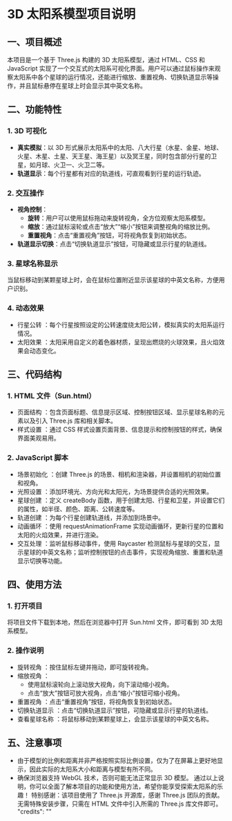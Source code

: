 # 3D 太阳系模型项目说明

## 一、项目概述
本项目是一个基于 Three.js 构建的 3D 太阳系模型，通过 HTML、CSS 和 JavaScript 实现了一个交互式的太阳系可视化界面。用户可以通过鼠标操作来观察太阳系中各个星球的运行情况，还能进行缩放、重置视角、切换轨道显示等操作，并且鼠标悬停在星球上时会显示其中英文名称。

## 二、功能特性

### 1. 3D 可视化
- **真实模拟**：以 3D 形式展示太阳系中的太阳、八大行星（水星、金星、地球、火星、木星、土星、天王星、海王星）以及冥王星，同时包含部分行星的卫星，如月球、火卫一、火卫二等。
- **轨道显示**：每个行星都有对应的轨道线，可直观看到行星的运行轨迹。

### 2. 交互操作
- **视角控制**：
    - **旋转**：用户可以使用鼠标拖动来旋转视角，全方位观察太阳系模型。
    - **缩放**：通过鼠标滚轮或点击“放大”“缩小”按钮来调整视角的缩放比例。
    - **重置视角**：点击“重置视角”按钮，可将视角恢复到初始状态。
- **轨道显示切换**：点击“切换轨道显示”按钮，可隐藏或显示行星的轨道线。

### 3. 星球名称显示
当鼠标移动到某颗星球上时，会在鼠标位置附近显示该星球的中英文名称，方便用户识别。
### 4. 动态效果
- 行星公转 ：每个行星按照设定的公转速度绕太阳公转，模拟真实的太阳系运行情况。
- 太阳效果 ：太阳采用自定义的着色器材质，呈现出燃烧的火球效果，且火焰效果会动态变化。
## 三、代码结构
### 1. HTML 文件（Sun.html）
- 页面结构 ：包含页面标题、信息提示区域、控制按钮区域、显示星球名称的元素以及引入 Three.js 库和相关脚本。
- 样式设置 ：通过 CSS 样式设置页面背景、信息提示和控制按钮的样式，确保界面美观易用。
### 2. JavaScript 脚本
- 场景初始化 ：创建 Three.js 的场景、相机和渲染器，并设置相机的初始位置和视角。
- 光照设置 ：添加环境光、方向光和太阳光，为场景提供合适的光照效果。
- 星球创建 ：定义 createBody 函数，用于创建太阳、行星和卫星，并设置它们的属性，如半径、颜色、距离、公转速度等。
- 轨道创建 ：为每个行星创建轨道线，并添加到场景中。
- 动画循环 ：使用 requestAnimationFrame 实现动画循环，更新行星的位置和太阳的火焰效果，并进行渲染。
- 交互处理 ：监听鼠标移动事件，使用 Raycaster 检测鼠标与星球的交互，显示星球的中英文名称；监听控制按钮的点击事件，实现视角缩放、重置和轨道显示切换等功能。
## 四、使用方法
### 1. 打开项目
将项目文件下载到本地，然后在浏览器中打开 Sun.html 文件，即可看到 3D 太阳系模型。

### 2. 操作说明
- 旋转视角 ：按住鼠标左键并拖动，即可旋转视角。
- 缩放视角 ：
  - 使用鼠标滚轮向上滚动放大视角，向下滚动缩小视角。
  - 点击“放大”按钮可放大视角，点击“缩小”按钮可缩小视角。
- 重置视角 ：点击“重置视角”按钮，将视角恢复到初始状态。
- 切换轨道显示 ：点击“切换轨道显示”按钮，可隐藏或显示行星的轨道线。
- 查看星球名称 ：将鼠标移动到某颗星球上，会显示该星球的中英文名称。
## 五、注意事项
- 由于模型的比例和距离并非严格按照实际比例设置，仅为了在屏幕上更好地显示，因此实际的太阳系大小和距离与模型有所不同。
- 确保浏览器支持 WebGL 技术，否则可能无法正常显示 3D 模型。
通过以上说明，你可以全面了解本项目的功能和使用方法，希望你能享受探索太阳系的乐趣！
    特别感谢：该项目使用了 Three.js 开源库，感谢 Three.js 团队的贡献。无需特殊安装步骤，只需在 HTML 文件中引入所需的 Three.js 库文件即可。
    "credits": ""
